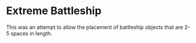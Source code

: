 Extreme Battleship
==================

This was an attempt to allow the placement of battleship objects that are 2-5 spaces in length.